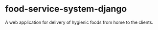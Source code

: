 # food-service-system-django
A web application for delivery of hygienic foods from home to the clients.
